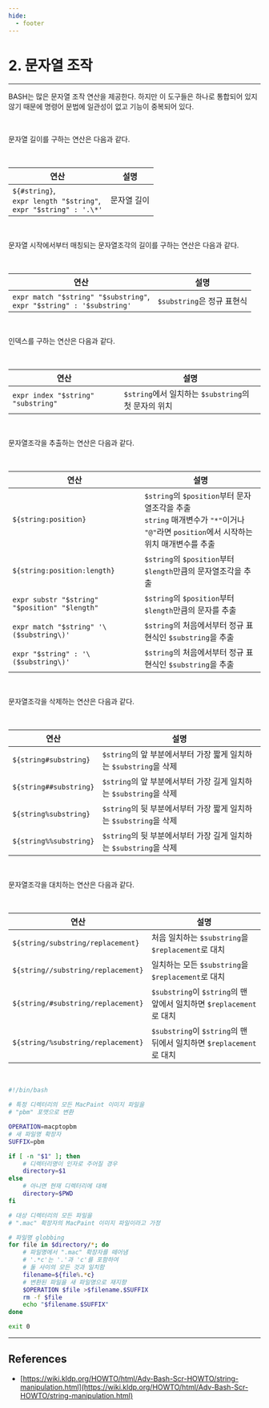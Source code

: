 ```yaml
---
hide:
  - footer
---
```


# 2. 문자열 조작

---

BASH는 많은 문자열 조작 연산을 제공한다. 하지만 이 도구들은 하나로 통합되어 있지 않기 때문에 명령어 문법에 일관성이 없고 기능이 중복되어 있다.

<br/>

문자열 길이를 구하는 연산은 다음과 같다.

<br/>

| 연산                                                                    | 설명        |
| ----------------------------------------------------------------------- | ----------- |
| `${#string}`,<br/>`expr length "$string"`,<br/>`expr "$string" : '.\*'` | 문자열 길이 |

<br/>

문자열 시작에서부터 매칭되는 문자열조각의 길이를 구하는 연산은 다음과 같다.

<br/>

| 연산                                                                     | 설명                       |
| ------------------------------------------------------------------------ | -------------------------- |
| `expr match "$string" "$substring"`,<br/>`expr "$string" : '$substring'` | `$substring`은 정규 표현식 |

<br/>

인덱스를 구하는 연산은 다음과 같다.

<br/>

| 연산                               | 설명                                                 |
| ---------------------------------- | ---------------------------------------------------- |
| `expr index "$string" "substring"` | `$string`에서 일치하는 `$substring`의 첫 문자의 위치 |

<br/>

문자열조각을 추출하는 연산은 다음과 같다.

<br/>

| 연산                                          | 설명                                                                                                                                     |
| --------------------------------------------- | ---------------------------------------------------------------------------------------------------------------------------------------- |
| `${string:position}`                          | `$string`의 `$position`부터 문자열조각을 추출<br/>`string` 매개변수가 `"*"`이거나 `"@"`라면 `position`에서 시작하는 위치 매개변수를 추출 |
| `${string:position:length}`                   | `$string`의 `$position`부터 `$length`만큼의 문자열조각을 추출                                                                            |
| `expr substr "$string" "$position" "$length"` | `$string`의 `$position`부터 `$length`만큼의 문자를 추출                                                                                  |
| `expr match "$string" '\($substring\)'`       | `$string`의 처음에서부터 정규 표현식인 `$substring`을 추출                                                                               |
| `expr "$string" : '\($substring\)'`           | `$string`의 처음에서부터 정규 표현식인 `$substring`을 추출                                                                               |

<br/>

문자열조각을 삭제하는 연산은 다음과 같다.

<br/>

| 연산                   | 설명                                                               |
| ---------------------- | ------------------------------------------------------------------ |
| `${string#substring}`  | `$string`의 앞 부분에서부터 가장 짧게 일치하는 `$substring`을 삭제 |
| `${string##substring}` | `$string`의 앞 부분에서부터 가장 길게 일치하는 `$substring`을 삭제 |
| `${string%substring}`  | `$string`의 뒷 부분에서부터 가장 짧게 일치하는 `$substring`을 삭제 |
| `${string%%substring}` | `$string`의 뒷 부분에서부터 가장 길게 일치하는 `$substring`을 삭제 |

<br/>

문자열조각을 대치하는 연산은 다음과 같다.

<br/>

| 연산                               | 설명                                                                |
| ---------------------------------- | ------------------------------------------------------------------- |
| `${string/substring/replacement}`  | 처음 일치하는 `$substring`을 `$replacement`로 대치                  |
| `${string//substring/replacement}` | 일치하는 모든 `$substring`을 `$replacement`로 대치                  |
| `${string/#substring/replacement}` | `$substring`이 `$string`의 맨 앞에서 일치하면 `$replacement`로 대치 |
| `${string/%substring/replacement}` | `$substring`이 `$string`의 맨 뒤에서 일치하면 `$replacement`로 대치 |

<br/>

```bash title="예제) 그래픽 파일을 다른 포맷 확장자로 이름을 바꾸면서 변환"
#!/bin/bash

# 특정 디렉터리의 모든 MacPaint 이미지 파일을
# "pbm" 포맷으로 변환

OPERATION=macptopbm
# 새 파일명 확장자
SUFFIX=pbm

if [ -n "$1" ]; then
    # 디렉터리명이 인자로 주어질 경우
    directory=$1
else
    # 아니면 현재 디렉터리에 대해
    directory=$PWD
fi

# 대상 디렉터리의 모든 파일을
# ".mac" 확장자의 MacPaint 이미지 파일이라고 가정

# 파일명 globbing
for file in $directory/*; do
    # 파일명에서 ".mac" 확장자를 떼어냄
    # '.*c'는 '.'과 'c'를 포함하여
    # 둘 사이의 모든 것과 일치함
    filename=${file%.*c}
    # 변환된 파일을 새 파일명으로 재지향
    $OPERATION $file >$filename.$SUFFIX
    rm -f $file
    echo "$filename.$SUFFIX"
done

exit 0
```

---

## References

- [https://wiki.kldp.org/HOWTO/html/Adv-Bash-Scr-HOWTO/string-manipulation.html](https://wiki.kldp.org/HOWTO/html/Adv-Bash-Scr-HOWTO/string-manipulation.html)
